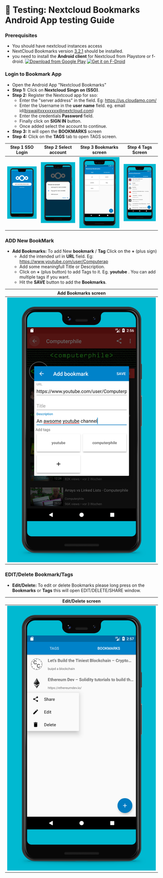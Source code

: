 # :link: Testing: Nextcloud Bookmarks Android App testing Guide

### Prerequisites

* You should have nextcloud instances access
* NextCloud Bookmarks version [3.2.1](https://github.com/nextcloud/bookmarks/releases/tag/v3.2.1) should be installed.
* you need to install the **Android client** for Nextcloud from Playstore or f-droid.
[<img src="https://play.google.com/intl/en_us/badges/images/generic/en_badge_web_generic.png" 
alt="Download from Google Play" 
height="80">](https://play.google.com/store/apps/details?id=com.nextcloud.client)
[<img src="https://f-droid.org/badge/get-it-on.png"
alt="Get it on F-Droid"
height="80">](https://f-droid.org/packages/com.nextcloud.client/)

### Login to Bookmark App

 * Open the Android App "Nextcloud Bookmarks"
 * **Step 1:** Click on **Nextcloud Singn on (SSO)**.
 * **Step 2:** Register the Nextcoud app for sso: 
    * Enter the "server address" in the field. Eg: https://us.cloudamo.com/
    * Enter the Username in the **user name** field. eg. email id(biswajitxxxxxxxx@nextcloud.com)
    * Enter the credentials **Password** field.
    * Finally click on **SIGN IN** button.
    * Once added select the account to continue.
 * **Step 3:** It will open the **BOOKMARKS** screen
 * **Step 4:** Click on the **TAGS** tab to open TAGS screen.


| Step 1 SSO Login | Step 2 Select account | Step 3 Bookmarks screen |  Step 4 Tags Screen |
| :--: | :--: | :--: | :--: |
| ![Screenshot of list view](assets/nx/screenshots/3.jpg) | ![Screenshot of edit mode](assets/nx/screenshots/2.jpg)  | ![Screenshot of tag](assets/nx/screenshots/4.jpg) | ![Screenshot of bookmark](assets/nx/screenshots/5.jpg) |

### ADD New BookMark

* **Add Bookmarks:** To add New **bookmark** / **Tag** Click on the **+** (plus sign)
    * Add the intended url in **URL** field. Eg: https://www.youtube.com/user/Computerap
    * Add some meaningfull Title or Description.
    * Click on **+** (plus button) to add Tags to it. Eg. **youtube** . You can add multiple tags if you want.
    * Hit the **SAVE** button to add the **Bookmarks**.

| Add Bookmarks screen |
| :--: |
| ![Screenshot of list view](assets/nx/screenshots/6.jpg) |

### EDIT/Delete Bookmark/Tags

*  **Edit/Delete:** To edit or delete Bookmarks please long press on the **Bookmarks** or **Tags** this will open EDIT/DELETE/SHARE window.

| Edit/Delete screen |
| :--: |
| ![Screenshot of list view](assets/nx/screenshots/7.jpg) |

